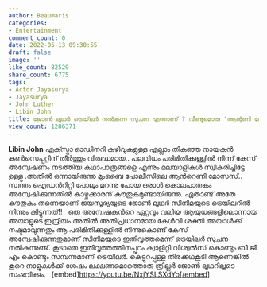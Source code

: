 ```yaml
---
author: Beaumaris
categories:
- Entertainment
comment_count: 0
date: 2022-05-13 09:30:55
draft: false
image: ''
like_count: 82529
share_count: 6775
tags:
- Actor Jayasurya
- Jayasurya
- John Luther
- Libin John
title: ജോൺ ലൂഥർ ട്രെയ്‌ലർ നൽകുന്ന സൂചന എന്താണ് ? വീണ്ടുമൊരു 'ആന്റണി മോസസ്' ?
view_count: 1286371
---
```


**Libin John** എക്സ്ട്രാ ഓഡിനറി കഴിവുകളുള്ള എല്ലാം തികഞ്ഞ നായകന്‍ കണ്‍സെപ്പറ്റിന് തീര്‍ത്തും വിരുദ്ധമായ.. പലവിധം പരിമിതിക്കുള്ളില്‍ നിന്ന് കേസ് അന്വേഷണം നടത്തിയ കഥാപാത്രങ്ങളെ എന്നും മലയാളികള്‍ സ്വീകരിച്ചിട്ടേ ഉള്ളൂ .അതില്‍ ഒന്നായിരുന്നു മുംബൈ പോലീസിലെ ആന്‍റെണി മോസസ്.. സ്വന്തം ഐഡന്‍റിറ്റി പോലും മറന്നു പോയ ഒരാള്‍ കൊലപാതകം അന്വേഷിക്കുന്നതില്‍ കാഴ്ചക്കാരന് കൗതുകമുണ്ടായിരുന്നു. ഏതാണ്ട് അതേ കൗതുകം തന്നെയാണ് ജയസൂര്യയുടെ ജോണ്‍ ലൂഥര്‍ സിനിമയുടെ ട്രെയിലറില്‍ നിന്നും കിട്ടുന്നത്!! &nbsp; ഒരു അന്വേഷകന്‍റെ ഏറ്റവും വലിയ ആയുധങ്ങളിലൊന്നായ അയാളുടെ ഇന്ദ്രീയം അതില്‍ അതിപ്രധാനമായ കേള്‍വി ശക്തി അയാള്‍ക്ക് നഷ്ടമാവുന്നതും ആ പരിമിതിക്കുള്ളില്‍ നിന്നുകൊണ്ട് കേസ് അന്വേഷിക്കുന്നതുമാണ് സിനിമയുടെ ഇതിവൃത്തമെന്ന് ട്രെയിലർ സുചന നല്‍കുന്നുണ്ട്. കൂടാതെ ഇതിവൃത്തത്തിനപ്പുറം ക്വാളിറ്റി വിശ്വല്‍സ് കൊണ്ടും ബീ ജീ എം കൊണ്ടും സമ്പന്നമാണ് ട്രെയിലർ. കെട്ടുറപ്പുള്ള തിരക്കഥകൂടി ആണെങ്കില്‍ കൂറെ നാളുകള്‍ക്ക് ശേഷം ലക്ഷണമൊത്തൊരു ത്രില്ലര്‍ ജോണ്‍ ലൂഥറിലൂടെ സംഭവിക്കും. &nbsp; [embed]https://youtu.be/NxjYSLSXdYo[/embed]